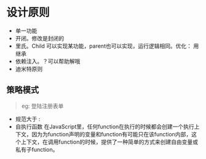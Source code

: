 # 设计原则

- 单一功能
- 开闭。修改是封闭的
- 里氏。Child 可以实现某功能，parent也可以实现，运行逻辑相同。优化： 用继承
- 依赖注入。？可以帮助解哦
- 迪米特原则

## 策略模式

> eg: 登陆注册表单
- 规范大于 :
- 自执行函数  在JavaScript里，任何function在执行的时候都会创建一个执行上下文，因为为function声明的变量和function有可能只在该function内部，这个上下文，在调用function的时候，提供了一种简单的方式来创建自由变量或私有子function。